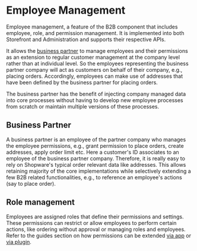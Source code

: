 # Employee Management

Employee management, a feature of the B2B component that includes employee, role, and permission management. It is implemented into both Storefront and Administration and supports their respective APIs.

It allows the [business partner](#business-partner) to manage employees and their permissions as an extension to regular customer management at the company level rather than at individual level. So the employees representing the business partner company will act as customers on behalf of their company, e.g., placing orders. Accordingly, employees can make use of addresses that have been defined by the business partner for placing orders.

The business partner has the benefit of injecting company managed data into core processes without having to develop new employee processes from scratch or maintain multiple versions of these processes.

## Business Partner

A business partner is an employee of the partner company who manages the employee permissions, e.g., grant permission to place orders, create addresses, apply order limit etc. Here a customer's ID associates to an employee of the business partner company. Therefore, it is really easy to rely on Shopware's typical order relevant data like addresses. This allows retaining majority of the core implementations while selectively extending a few B2B related functionalities, e.g., to reference an employee's actions (say to place order).

## Role management

Employees are assigned roles that define their permissions and settings. These permissions can restrict or allow employees to perform certain actions, like ordering without approval or managing roles and employees. Refer to the guides section on how permissions can be extended [via app](../employee-management/guides/creating-own-permissions-via-app) or [via plugin](../employee-management/guides/creating-own-permissions-via-plugin).
